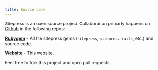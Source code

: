 ```yaml
---
title: Source code
---
```


Sitepress is an open source project. Collaboration primarly happens on [Github](https://github.com/sitepress) in the following repos:

**[Rubygem](https://github.com/sitepress/sitepress)** - All the sitepress gems (`sitepress`, `sitepress-rails`, etc.) and source code.

**[Website](https://github.com/sitepress/website)** - This website.

Feel free to fork this project and open pull requests.
